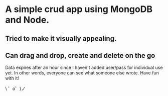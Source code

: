 # A simple crud app using MongoDB and Node.
## Tried to make it visually appealing.
## Can drag and drop, create and delete on the go
Data expires after an hour since I haven't added user/pass for individual use yet.
In other words, everyone can see what someone else wrote.
Have fun with it!

\ ゜o゜)ノ

